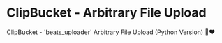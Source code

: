 # ClipBucket - Arbitrary File Upload
ClipBucket - 'beats_uploader' Arbitrary File Upload (Python Version) 🐍❤
